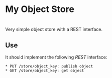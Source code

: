 # My Object Store
#

Very simple object store with a REST interface.

## Use

It should implement the following _REST_ interface:

    * PUT /store/object_key: publish object
    * GET /store/object_key: get object

